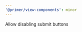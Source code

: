 ```yaml
---
'@primer/view-components': minor
---
```


Allow disabling submit buttons

<!-- Changed components: Primer::Alpha::FormButton, Primer::Alpha::SubmitButton -->
